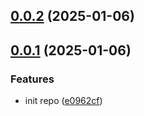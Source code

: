 ## [0.0.2](https://github.com/configurajs/eslint/compare/v0.0.1...v0.0.2) (2025-01-06)

## [0.0.1](https://github.com/configurajs/eslint/compare/e0962cf0fef04bf57570eeacdb964a9663d39fc2...v0.0.1) (2025-01-06)

### Features

- init repo ([e0962cf](https://github.com/configurajs/eslint/commit/e0962cf0fef04bf57570eeacdb964a9663d39fc2))
